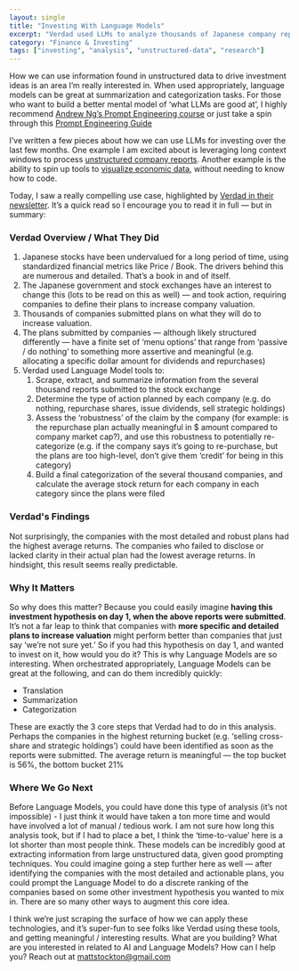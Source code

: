 ```yaml
---
layout: single
title: "Investing With Language Models"
excerpt: "Verdad used LLMs to analyze thousands of Japanese company reports, categorizing their valuation plans and linking them to stock performance. This kind of structured analysis — translation, summarization, and categorization —  is exactly where LLMs shine. We're just getting started."
category: "Finance & Investing"
tags: ["investing", "analysis", "unstructured-data", "research"]
---
```

How we can use information found in unstructured data to drive investment ideas is an area I’m really interested in. When used appropriately, language models can be great at summarization and categorization tasks. For those who want to build a better mental model of ‘what LLMs are good at’, I highly recommend [Andrew Ng’s Prompt Engineering course](/2024/05/07/prompt-engineering-quickstart.html) or just take a spin through this [Prompt Engineering Guide](https://www.promptingguide.ai/)

I’ve written a few pieces about how we can use LLMs for investing over the last few months. One example I am excited about is leveraging long context windows to process [unstructured company reports](/2024/08/13/gemini-long-context-window.html). Another example is the ability to spin up tools to [visualize economic data](/2024/06/24/economic-dashboard-with-claude.html), without needing to know how to code. 

Today, I saw a really compelling use case, highlighted by [Verdad in their newsletter](https://mailchi.mp/verdadcap/activism-at-scale-in-japan?e=d672c968ec). It’s a quick read so I encourage you to read it in full — but in summary:

### Verdad Overview / What They Did

1. Japanese stocks have been undervalued for a long period of time, using standardized financial metrics like Price / Book. The drivers behind this are numerous and detailed. That’s a book in and of itself.
2. The Japanese government and stock exchanges have an interest to change this (lots to be read on this as well) — and took action, requiring companies to define their plans to increase company valuation.
3. Thousands of companies submitted plans on what they will do to increase valuation.
4. The plans submitted by companies — although likely structured differently — have a finite set of ‘menu options’ that range from ‘passive / do nothing’ to something more assertive and meaningful (e.g. allocating a specific dollar amount for dividends and repurchases)
5. Verdad used Language Model tools to:
    1. Scrape, extract, and summarize information from the several thousand reports submitted to the stock exchange
    2. Determine the type of action planned by each company (e.g. do nothing, repurchase shares, issue dividends, sell strategic holdings)
    3. Assess the ‘robustness’ of the claim by the company (for example: is the repurchase plan actually meaningful in $ amount compared to company market cap?), and use this robustness to potentially re-categorize (e.g. if the company says it’s going to re-purchase, but the plans are too high-level, don’t give them ‘credit’ for being in this category)
    4. Build a final categorization of the several thousand companies, and calculate the average stock return for each company in each category since the plans were filed

### Verdad's Findings

Not surprisingly, the companies with the most detailed and robust plans had the highest average returns. The companies who failed to disclose or lacked clarity in their actual plan had the lowest average returns. In hindsight, this result seems really predictable.

### Why It Matters

So why does this matter? Because you could easily imagine **having this investment hypothesis on day 1, when the above reports were submitted**. It’s not a far leap to think that companies with **more specific and detailed plans to increase valuation** might perform better than companies that just say ‘we’re not sure yet.’  So if you had this hypothesis on day 1, and wanted to invest on it, how would you do it? This is why Language Models are so interesting. When orchestrated appropriately, Language Models can be great at the following, and can do them incredibly quickly:

- Translation
- Summarization
- Categorization

These are exactly the 3 core steps that Verdad had to do in this analysis. Perhaps the companies in the highest returning bucket (e.g. ‘selling cross-share and strategic holdings’) could have been identified as soon as the reports were submitted. The average return is meaningful — the top bucket is 56%, the bottom bucket 21%

### Where We Go Next

Before Language Models, you could have done this type of analysis (it’s not impossible) - I just think it would have taken a ton more time and would have involved a lot of manual / tedious work. I am not sure how long this analysis took, but if I had to place a bet, I think the ‘time-to-value’ here is a lot shorter than most people think. These models can be incredibly good at extracting information from large unstructured data, given good prompting techniques. You could imagine going a step further here as well — after identifying the companies with the most detailed and actionable plans, you could prompt the Language Model to do a discrete ranking of the companies based on some other investment hypothesis you wanted to mix in. There are so many other ways to augment this core idea.

I think we’re just scraping the surface of how we can apply these technologies, and it’s super-fun to see folks like Verdad using these tools, and getting meaningful / interesting results. What are you building? What are you interested in related to AI and Language Models? How can I help you? Reach out at mattstockton@gmail.com